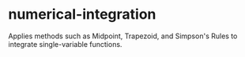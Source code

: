 # numerical-integration
 Applies methods such as Midpoint, Trapezoid, and Simpson's Rules to integrate single-variable functions.
